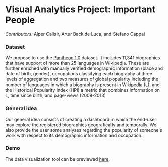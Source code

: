 # Visual Analytics Project: Important People 
*Contributors:* Alper Calisir, Artur Back de Luca, and Stefano Cappai

### Dataset
We propose to use the [Pantheon 1.0](https://dataverse.harvard.edu/dataset.xhtml?persistentId=doi:10.7910/DVN/28201&version=1.0) dataset.
It includes 11,341 biographies that have support of more than 25 languages in Wikipedia.
These are further enriched with manually verified demographic information (place and date of birth, gender), occupations classifying each biography at three levels of aggregation and two measures of global popularity including the number of languages in which a biography is present in Wikipedia (L), and the Historical Popularity Index (HPI) a metric that combines information on L, time since birth, and page-views (2008-2013)

### General idea
Our general idea consists of creating a dashboard in which the end-user may explore the registered biographies geografically and temporally. We also provide the user some analyses regarding the popularity of someone's work with respect to its demographic information and occupation.


### Demo
The data visualization tool can be previewed [here](https://calisir.github.io/important-people/).
